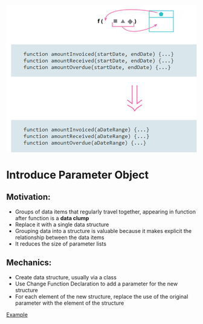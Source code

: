 ![PrObj](/Refactoring/Introduce-Parameter-Object/img/Pr-Obj.PNG)

# Introduce Parameter Object

## Motivation:
- Groups of data items that regularly travel together, appearing in function after function is a **data clump** 
- Replace it with a single data structure
- Grouping data into a structure is valuable because it makes explicit the relationship between the data items
- It reduces the size of parameter lists

## Mechanics:
- Create data structure, usually via a class
- Use Change Function Declaration to add a parameter for the new structure
- For each element of the new structure, replace the use of the original parameter with the element of the structure

[Example](https://github.com/aza0092/Refactoring-Improving-the-Design-of-Existing-Code/commit/7dc1082743248d19523b9211699bfbf52b0d2fdd)
